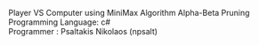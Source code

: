 Player VS Computer using MiniMax Algorithm Alpha-Beta Pruning </br>
Programming Language: c# </br>
Programmer : Psaltakis Nikolaos (npsalt)
